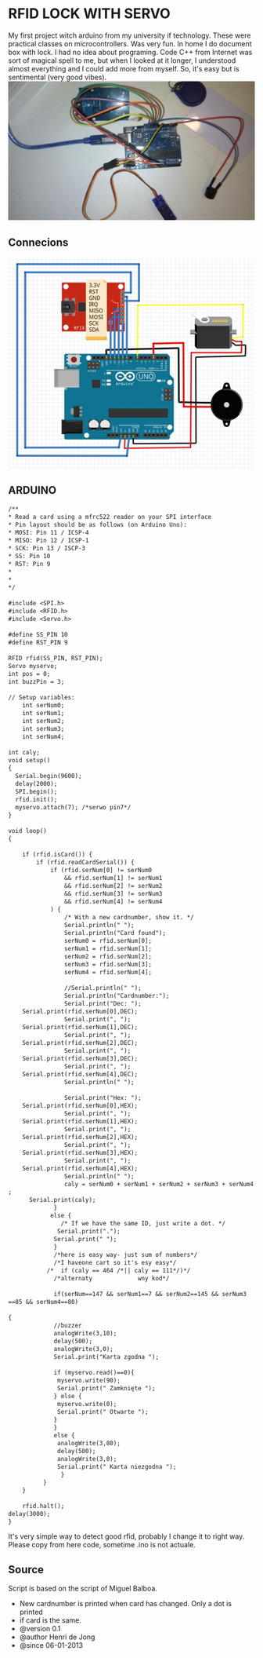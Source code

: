 # RFID LOCK WITH SERVO
My first project witch arduino from my university if technology.  These were practical classes on microcontrollers. Was very fun. In home I do document box with lock.
I had no idea about programing. Code C++ from Internet was sort of magical spell to me, but when I looked at it longer, I understood almost everything and I could add more from myself. So, it's easy but is sentimental (very good vibes).
<img src="zdj.jpg">
## Connecions
<img src="RFID.jpg">

## ARDUINO
```
/**
* Read a card using a mfrc522 reader on your SPI interface
* Pin layout should be as follows (on Arduino Uno):
* MOSI: Pin 11 / ICSP-4
* MISO: Pin 12 / ICSP-1
* SCK: Pin 13 / ISCP-3
* SS: Pin 10
* RST: Pin 9
*
* 
*/

#include <SPI.h>
#include <RFID.h>
#include <Servo.h> 

#define SS_PIN 10
#define RST_PIN 9

RFID rfid(SS_PIN, RST_PIN); 
Servo myservo; 
int pos = 0;
int buzzPin = 3;

// Setup variables:
    int serNum0;
    int serNum1;
    int serNum2;
    int serNum3;
    int serNum4;

int caly;
void setup()
{ 
  Serial.begin(9600);
  delay(2000);
  SPI.begin(); 
  rfid.init();
  myservo.attach(7); /*serwo pin7*/
}

void loop()
{
    
    if (rfid.isCard()) {
        if (rfid.readCardSerial()) {
            if (rfid.serNum[0] != serNum0
                && rfid.serNum[1] != serNum1
                && rfid.serNum[2] != serNum2
                && rfid.serNum[3] != serNum3
                && rfid.serNum[4] != serNum4
            ) {
                /* With a new cardnumber, show it. */
                Serial.println(" ");
                Serial.println("Card found");
                serNum0 = rfid.serNum[0];
                serNum1 = rfid.serNum[1];
                serNum2 = rfid.serNum[2];
                serNum3 = rfid.serNum[3];
                serNum4 = rfid.serNum[4];
               
                //Serial.println(" ");
                Serial.println("Cardnumber:");
                Serial.print("Dec: ");
    Serial.print(rfid.serNum[0],DEC);
                Serial.print(", ");
    Serial.print(rfid.serNum[1],DEC);
                Serial.print(", ");
    Serial.print(rfid.serNum[2],DEC);
                Serial.print(", ");
    Serial.print(rfid.serNum[3],DEC);
                Serial.print(", ");
    Serial.print(rfid.serNum[4],DEC);
                Serial.println(" ");
                        
                Serial.print("Hex: ");
    Serial.print(rfid.serNum[0],HEX);
                Serial.print(", ");
    Serial.print(rfid.serNum[1],HEX);
                Serial.print(", ");
    Serial.print(rfid.serNum[2],HEX);
                Serial.print(", ");
    Serial.print(rfid.serNum[3],HEX);
                Serial.print(", ");
    Serial.print(rfid.serNum[4],HEX);
                Serial.println(" ");
                caly = serNum0 + serNum1 + serNum2 + serNum3 + serNum4   ;
      Serial.print(caly);          
             }
            else {
               /* If we have the same ID, just write a dot. */
              Serial.print(".");
             Serial.print(" ");
             }
             /*here is easy way- just sum of numbers*/
             /*I haveone cart so it's esy easy*/
           /*  if (caly == 464 /*|| caly == 111*/)*/
             /*alternaty             wny kod*/
             
             if(serNum==147 && serNum1==7 && serNum2==145 && serNum3 ==85 && serNum4==80)
             
{
             //buzzer
             analogWrite(3,10);
             delay(500);
             analogWrite(3,0);
             Serial.print("Karta zgodna ");

             if (myservo.read()==0){
              myservo.write(90);
              Serial.print(" Zamknięte ");
             } else {
              myservo.write(0);
              Serial.print(" Otwarte ");
             }
             }
             else {
              analogWrite(3,80);
              delay(500);
              analogWrite(3,0);
              Serial.print(" Karta niezgodna ");
               }
          }
    }
    
    rfid.halt();
delay(3000);
}
```
It's very simple way to detect good rfid, probably I change it to right way.
Please copy from here code, sometime .ino is not actuale.

## Source

Script is based on the script of Miguel Balboa. 
* New cardnumber is printed when card has changed. Only a dot is printed
* if card is the same.
* @version 0.1
* @author Henri de Jong
* @since 06-01-2013
